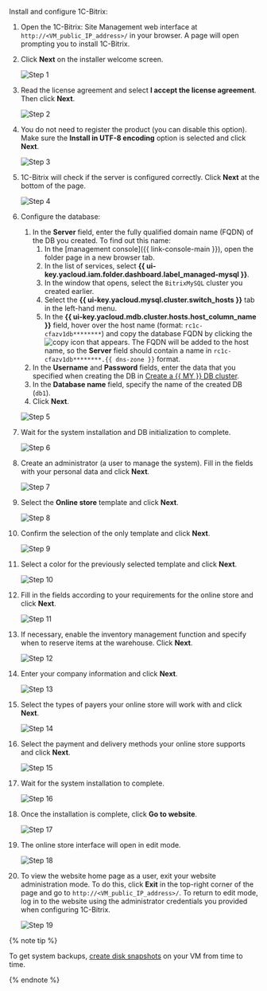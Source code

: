 Install and configure 1C-Bitrix:

1. Open the 1C-Bitrix: Site Management web interface at `http://<VM_public_IP_address>/` in your browser. A page will open prompting you to install 1C-Bitrix.

1. Click **Next** on the installer welcome screen.

   ![Step 1](../../_assets/tutorials/bitrix-shop/bitrix-shop1.png)

1. Read the license agreement and select **I accept the license agreement**. Then click **Next**.

   ![Step 2](../../_assets/tutorials/bitrix-shop/bitrix-shop2.png)

1. You do not need to register the product (you can disable this option). Make sure the **Install in UTF-8 encoding** option is selected and click **Next**.

   ![Step 3](../../_assets/tutorials/bitrix-shop/bitrix-shop3.png)

1. 1C-Bitrix will check if the server is configured correctly. Click **Next** at the bottom of the page.

   ![Step 4](../../_assets/tutorials/bitrix-shop/bitrix-shop4.png)

1. Configure the database:
   1. In the **Server** field, enter the fully qualified domain name (FQDN) of the DB you created. To find out this name:
      1. In the [management console]({{ link-console-main }}), open the folder page in a new browser tab.
      1. In the list of services, select **{{ ui-key.yacloud.iam.folder.dashboard.label_managed-mysql }}**.
      1. In the window that opens, select the `BitrixMySQL` cluster you created earlier.
      1. Select the **{{ ui-key.yacloud.mysql.cluster.switch_hosts }}** tab in the left-hand menu.
      1. In the **{{ ui-key.yacloud.mdb.cluster.hosts.host_column_name }}** field, hover over the host name (format: `rc1c-cfazv1db********`) and copy the database FQDN by clicking the ![copy](../../_assets/copy.svg) icon that appears. The FQDN will be added to the host name, so the **Server** field should contain a name in `rc1c-cfazv1db********.{{ dns-zone }}` format.
   1. In the **Username** and **Password** fields, enter the data that you specified when creating the DB in [Create a {{ MY }} DB cluster](#create-mysql).
   1. In the **Database name** field, specify the name of the created DB (`db1`).
   1. Click **Next**.

   ![Step 5](../../_assets/tutorials/bitrix-shop/bitrix-shop5.png)

1. Wait for the system installation and DB initialization to complete.

   ![Step 6](../../_assets/tutorials/bitrix-shop/bitrix-shop6.png)

1. Create an administrator (a user to manage the system). Fill in the fields with your personal data and click **Next**.

   ![Step 7](../../_assets/tutorials/bitrix-shop/bitrix-shop7.png)

1. Select the **Online store** template and click **Next**.

   ![Step 8](../../_assets/tutorials/bitrix-shop/bitrix-shop8.png)

1. Confirm the selection of the only template and click **Next**.

   ![Step 9](../../_assets/tutorials/bitrix-shop/bitrix-shop9.png)

1. Select a color for the previously selected template and click **Next**.

   ![Step 10](../../_assets/tutorials/bitrix-shop/bitrix-shop10.png)

1. Fill in the fields according to your requirements for the online store and click **Next**.

   ![Step 11](../../_assets/tutorials/bitrix-shop/bitrix-shop11.png)

1. If necessary, enable the inventory management function and specify when to reserve items at the warehouse. Click **Next**.

   ![Step 12](../../_assets/tutorials/bitrix-shop/bitrix-shop12.png)

1. Enter your company information and click **Next**.

   ![Step 13](../../_assets/tutorials/bitrix-shop/bitrix-shop13.png)

1. Select the types of payers your online store will work with and click **Next**.

   ![Step 14](../../_assets/tutorials/bitrix-shop/bitrix-shop14.png)

1. Select the payment and delivery methods your online store supports and click **Next**.

   ![Step 15](../../_assets/tutorials/bitrix-shop/bitrix-shop15.png)

1. Wait for the system installation to complete.

   ![Step 16](../../_assets/tutorials/bitrix-shop/bitrix-shop16.png)

1. Once the installation is complete, click **Go to website**.

   ![Step 17](../../_assets/tutorials/bitrix-shop/bitrix-shop17.png)

1. The online store interface will open in edit mode.

   ![Step 18](../../_assets/tutorials/bitrix-shop/bitrix-shop18.png)

1. To view the website home page as a user, exit your website administration mode. To do this, click **Exit** in the top-right corner of the page and go to `http://<VM_public_IP_address>/`.
   To return to edit mode, log in to the website using the administrator credentials you provided when configuring 1C-Bitrix.

   ![Step 19](../../_assets/tutorials/bitrix-shop/bitrix-shop19.png)

{% note tip %}

To get system backups, [create disk snapshots](../../compute/operations/disk-control/create-snapshot.md) on your VM from time to time.

{% endnote %}
